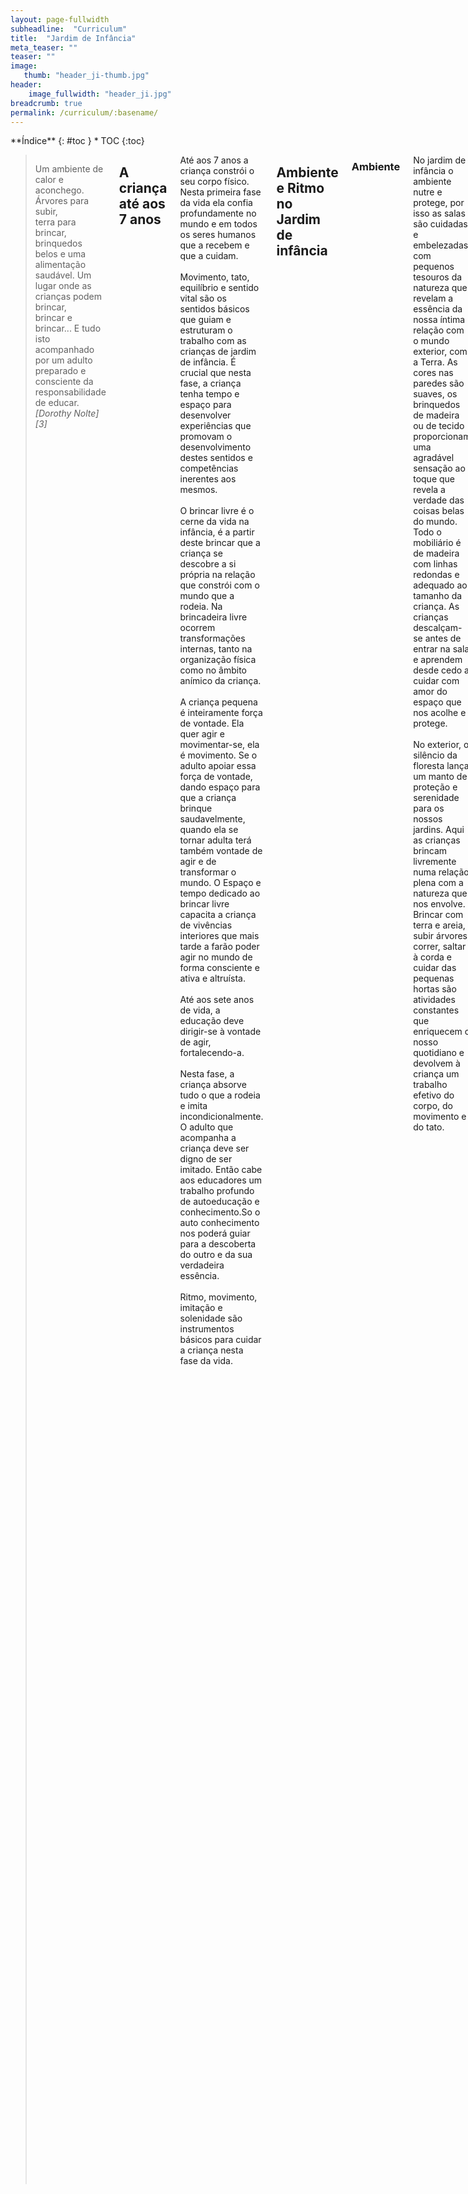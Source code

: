```yaml
---
layout: page-fullwidth
subheadline:  "Curriculum"
title:  "Jardim de Infância"
meta_teaser: ""
teaser: ""
image:
   thumb: "header_ji-thumb.jpg"
header:
    image_fullwidth: "header_ji.jpg"
breadcrumb: true
permalink: /curriculum/:basename/
---
```

<!--more-->

<div class="row">
<div class="medium-4 medium-push-8 columns" markdown="1">
<div class="panel radius" markdown="1">
**Índice**
{: #toc }
*  TOC
{:toc}
</div>
</div><!-- /.medium-4.columns -->



<div class="medium-8 medium-pull-4 columns" markdown="1">

> <span class="teaser">Um ambiente de calor e aconchego. Árvores para subir,<br>
terra para brincar, brinquedos belos e uma alimentação<br>
saudável. Um lugar onde as crianças podem brincar,<br>
brincar e brincar... E tudo isto acompanhado por um adulto<br>
preparado e consciente da responsabilidade de educar.</span><cite>[Dorothy Nolte][3]</cite>

## A criança até aos 7 anos

Até aos 7 anos a criança constrói o seu corpo físico. Nesta primeira fase da vida ela confia profundamente no mundo e em todos os seres humanos que a recebem e que a cuidam.<br><br>
Movimento, tato, equilíbrio e sentido vital são os sentidos básicos que guiam e estruturam o trabalho com as crianças de jardim de infância. É crucial que nesta fase, a criança tenha tempo e espaço para desenvolver experiências que promovam o desenvolvimento destes sentidos e competências inerentes aos mesmos.<br><br>
O brincar livre é o cerne da vida na infância, é a partir deste brincar que a criança se descobre a si própria na relação que constrói com o mundo que a rodeia. Na brincadeira livre ocorrem transformações internas, tanto na organização física como no âmbito anímico da criança.<br><br>
A criança pequena é inteiramente força de vontade. Ela quer agir e movimentar-se, ela é movimento. Se o adulto apoiar essa força de vontade, dando espaço para que a criança brinque saudavelmente, quando ela se tornar adulta terá também vontade de agir e de transformar o mundo. O Espaço e tempo dedicado ao brincar livre capacita a criança de vivências interiores que mais tarde a farão poder agir no mundo de forma consciente e ativa e altruísta.<br><br>
Até aos sete anos de vida, a educação deve dirigir-se à vontade de agir, fortalecendo-a.<br><br>
Nesta fase, a criança absorve tudo o que a rodeia e imita incondicionalmente. O adulto que acompanha a criança deve ser digno de ser imitado. Então cabe aos educadores um trabalho profundo de autoeducação e conhecimento.So o auto conhecimento nos poderá guiar para a descoberta do outro e da sua verdadeira essência.<br><br>
Ritmo, movimento, imitação e solenidade são instrumentos básicos para cuidar a criança nesta fase da vida.

## Ambiente e Ritmo no Jardim de infância

### Ambiente

No jardim de infância o ambiente nutre e protege, por isso as salas são cuidadas e embelezadas com pequenos tesouros da natureza que revelam a essência da nossa íntima relação com o mundo exterior, com a Terra. As cores nas paredes são suaves, os brinquedos de madeira ou de tecido proporcionam uma agradável sensação ao toque que revela a verdade das coisas belas do mundo. Todo o mobiliário é de madeira com linhas redondas e adequado ao tamanho da criança. As crianças descalçam-se antes de entrar na sala e aprendem desde cedo a cuidar com amor do espaço que nos acolhe e protege.<br><br>
No exterior, o silêncio da floresta lança um manto de proteção e serenidade para os nossos jardins. Aqui as crianças brincam livremente numa relação plena com a natureza que nos envolve. Brincar com terra e areia, subir árvores, correr, saltar à corda e cuidar das pequenas hortas são atividades constantes que enriquecem o nosso quotidiano e devolvem à criança um trabalho efetivo do corpo, do movimento e do tato.

### Ritmo

O ritmo é um pilar fundamental no jardim por isso repetimos diariamente a organização dos nossos dias num movimento que prevê inspiração e expiração. Assim a criança pode sentir-se segura e confiante. Tal como o ritmo das estações, do dia e da noite e do nosso próprio corpo; a criança oscila entre uma necessidade de estar mais virada para fora (para o mundo) ou mais virada para dentro (para si). Assim proporcionamos à criança momentos em que esta respiração possa ser harmoniosamente aprendida e experienciada de modo a proporcionar à mesma um desenvolvimento saudável.<br><br>
A cada dia da semana corresponde uma atividade que o adulto inicia e que pode ser seguida pelas crianças. As atividades propostas são essencialmente domésticas e artísticas. Fazer pão, descascar e cortar legumes para a sopa, limpar os móveis com cêra de abelha, apanhar fruta das árvores ou lavar as roupas dos bonecos são exemplos de tarefas que dão sentido à vida e que por isso trazem segurança e bem estar.<br><br>
Pintar com aguarela ou modelar cêra de abelha são atividades artísticas que permitem à criança o início de uma relação com a cor e com a textura, aqui processos anímicos podem ser trabalhados e explorados.<br><br>
A brincadeira livre está muito presente em quase todos os momentos do dia. No brincar, a criança entrega-se profundamente ao conhecimento de si, do outro e do mundo. É a partir da profunda observação deste brincar que o educador (re)conhece a criança e traça caminhos que permitem o seu bem-estar e desenvolvimento.<br><br>
Os nossos grupos de jardim são heterogéneos, recebemos em cada grupo crianças entre os 3 e os 6 anos de idade. Desta forma os mais velhos ajudam e cuidam dos mais novos e os mais novos aprendem com os mais velhos, brincam juntos enriquecendo as experiências e os momentos que passam juntos. A nossa escola é um prolongamento do lar e assim funcionamos como uma grande família.<br><br>
Contos de fadas, pequenas histórias, poemas, jogos de dedos e canções estão sempre presentes na roda rítmica que fazemos diariamente e também ao longo do dia. Imagens belas, movimento, trabalho com as mãos e com a linguagem alimentam a alma da criança e abrem caminho a futuras aprendizagens.<br><br>
Os momentos das refeições são cuidadosamente preparados com as crianças que aprendem a viver num ambiente de respeito e gratidão pela terra.<br><br>
Os nossos dias são também permeados com alguns momentos solenes, pequenos e breves rituais que ajudam a criança a entrar nela própria, a ligar-se ao silêncio e a entregar-se a uma vivência simples e espiritual.


</div><!-- /.medium-8.columns -->
</div><!-- /.row -->

